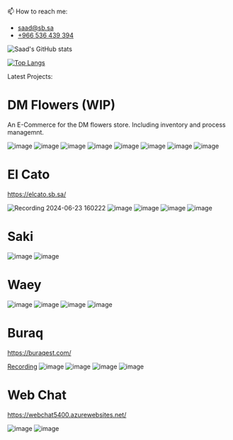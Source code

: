 📫 How to reach me:
* saad@sb.sa
* [+966 536 439 394](https://wa.me/+966536439394)

![Saad's GitHub stats](https://github-stats-api-flax.vercel.app/api?username=Saad5400&show_icons=true&theme=radical&rank_icon=percentile)

[![Top Langs](https://github-stats-api-flax.vercel.app/api/top-langs/?username=Saad5400)](https://github.com/anuraghazra/github-readme-stats)

Latest Projects:

# DM Flowers (WIP)

An E-Commerce for the DM flowers store. Including inventory and process managemnt.

![image](https://github.com/user-attachments/assets/eba6e83c-7a41-439a-a6a2-6925b744569f)
![image](https://github.com/user-attachments/assets/be131808-86a4-40d2-8a6d-aefe7a488cea)
![image](https://github.com/user-attachments/assets/a4cdb7e1-2320-4b67-9ad9-e4e0796ebfa9)
![image](https://github.com/user-attachments/assets/e30c4c51-e29d-47a2-a409-9d9495590113)
![image](https://github.com/user-attachments/assets/d3179327-a4ec-41dd-b6ab-0448faad4485)
![image](https://github.com/user-attachments/assets/b7ff94f6-efd2-459e-a8d4-f63aacaba068)
![image](https://github.com/user-attachments/assets/1a525c51-3d84-4854-942c-5aeeb20a817c)
![image](https://github.com/user-attachments/assets/c23c568f-ccda-46b6-b6f8-c29acec9f864)



# El Cato

https://elcato.sb.sa/

![Recording 2024-06-23 160222](https://github.com/Saad5400/Saad5400/assets/86385454/cff621c7-b4c8-4f2c-8975-805248d1e8ca)
![image](https://github.com/Saad5400/Saad5400/assets/86385454/b8580468-879e-49da-b5a2-047fa8843d06)
![image](https://github.com/Saad5400/Saad5400/assets/86385454/173ea824-5492-4763-a7e6-963c03a60771)
![image](https://github.com/Saad5400/Saad5400/assets/86385454/3f51552b-3703-4b5b-b002-238e5cb2273f)
![image](https://github.com/Saad5400/Saad5400/assets/86385454/63a4133c-6595-47fe-b8dc-1025c6212c68)

# Saki

![image](https://github.com/Saad5400/Saad5400/assets/86385454/8f52e310-ebc7-45eb-a827-7dc46a917c3d)
![image](https://github.com/Saad5400/Saad5400/assets/86385454/db7983f1-4e71-45dd-8d70-3b4a6c25f44d)

# Waey

![image](https://github.com/Saad5400/Saad5400/assets/86385454/20ec760a-3de0-4527-b308-775cd6a36160)
![image](https://github.com/Saad5400/Saad5400/assets/86385454/b2249655-3b04-4403-a557-b2b46875ff9f)
![image](https://github.com/Saad5400/Saad5400/assets/86385454/70a0b931-7daa-46f7-969a-acdbcf37e369)
![image](https://github.com/Saad5400/Saad5400/assets/86385454/bc368bd6-11dd-4e64-ba1a-593ff3647dc3)

# Buraq

https://buraqest.com/

[Recording](https://github.com/Saad5400/Saad5400/assets/86385454/f1420859-7579-4d82-a5ca-c389427ed71d)
![image](https://github.com/Saad5400/Saad5400/assets/86385454/e0a545e5-493f-4c07-bcbb-fba158860379)
![image](https://github.com/Saad5400/Saad5400/assets/86385454/f72b9042-4a8e-4da1-8adc-d30740ab0ad6)
![image](https://github.com/Saad5400/Saad5400/assets/86385454/db9c9b10-26ce-4e47-b106-499ca08a8879)
![image](https://github.com/Saad5400/Saad5400/assets/86385454/6ab98dd8-e3f3-413b-bbb3-c96b8017a1cb)

# Web Chat

https://webchat5400.azurewebsites.net/

![image](https://github.com/Saad5400/Saad5400/assets/86385454/82a65ada-c009-40f0-851a-6c0a6793d7da)
![image](https://github.com/Saad5400/Saad5400/assets/86385454/2374c19f-b384-4ee5-8150-431e1ba329f4)
